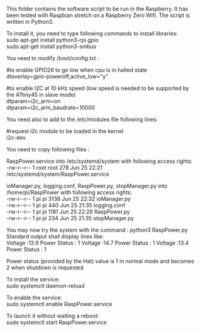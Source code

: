 This folder contains the software script to be run in the Raspberry. It has been tested with Raspbian stretch on a Raspberry Zero Wifi. 
The script is written in Python3.

To install it, you need to type following commands to install libraries:<br/>
sudo apt-get install python3-rpi.gpio<br/>
sudo apt-get install python3-smbus<br/>

You need to modify /boot/config.txt :<br/>

#to enable GPIO26 to go low when cpu is in halted state<br/>
dtoverlay=gpio-poweroff,active_low="y" <br/>

#to enable I2C at 10 kHz speed (low speed is needed to be supported by the ATtiny45 in slave mode)<br/>
dtparam=i2c_arm=on<br/>
dtparam=i2c_arm_baudrate=10000<br/>

You need also to add to the /etc/modules file following lines:<br/>

#request i2c module to be loaded in the kernel<br/>
i2c-dev<br/>

You need to copy following files :

RaspPower.service into /etc/systemd/system with following access rights:<br/>
-rw-r--r-- 1 root root 278 Jun 25 22:21 /etc/systemd/system/RaspPower.service

ioManager.py, logging.conf, RaspPower.py, stopManager.py into /home/pi/RaspPower with following access rights:<br/>
-rw-r--r-- 1 pi pi    3138 Jun 25 22:32 ioManager.py<br/>
-rw-r--r-- 1 pi pi     440 Jun 25 21:35 logging.conf<br/>
-rw-r--r-- 1 pi pi    1181 Jun 25 22:29 RaspPower.py<br/>
-rw-r--r-- 1 pi pi     234 Jun 25 21:35 stopManager.py<br/>

You may now try the system with the command : python3 RaspPower.py<br>
Standard output shall display lines like:<br/>
Voltage :13.9 Power Status : 1
Voltage :14.7 Power Status : 1
Voltage :13.4 Power Status : 1

Power status (provided by the Hat) value is 1 in normal mode and becomes 2 when shutdown is requested

To install the service:<br/>
sudo systemctl daemon-reload

To enable the service:<br/>
sudo systemctl enable RaspPower.service

To launch it without waiting a reboot:<br/>
sudo systemctl start RaspPower.service


